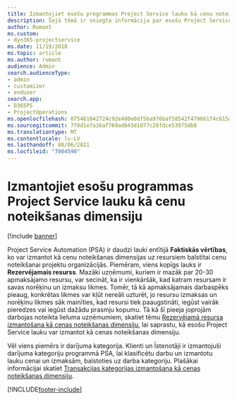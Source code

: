 ```yaml
---
title: Izmantojiet esošu programmas Project Service lauku kā cenu noteikšanas dimensiju
description: Šajā tēmā ir sniegta informācija par esošu Project Service lauku izmantošanu kā cenu noteikšanas dimensijas.
author: Rumant
ms.custom:
- dyn365-projectservice
ms.date: 11/19/2018
ms.topic: article
ms.author: rumant
audience: Admin
search.audienceType:
- admin
- customizer
- enduser
search.app:
- D365PS
- ProjectOperations
ms.openlocfilehash: 075461042724c92e480e0df5ba976baf58542f479661f4c615aa442a150d0f8a
ms.sourcegitcommit: 7f8d1e7a16af769adb43d1877c28fdce53975db8
ms.translationtype: MT
ms.contentlocale: lv-LV
ms.lasthandoff: 08/06/2021
ms.locfileid: "7004590"
---
```

# <a name="use-an-existing-field-in-project-service-as-a-pricing-dimension"></a>Izmantojiet esošu programmas Project Service lauku kā cenu noteikšanas dimensiju

[!include [banner](../includes/psa-now-project-operations.md)]

Project Service Automation (PSA) ir daudzi lauki entītijā **Faktiskās vērtības**, ko var izmantot kā cenu noteikšanas dimensijas uz resursiem balstītai cenu noteikšanai projektu organizācijās. Piemēram, viens kopīgs lauks ir **Rezervējamais resurss**. Mazāki uzņēmumi, kuriem ir mazāk par 20-30 apmaksājamo resursu, var secināt, ka ir vienkāršāk, kad katram resursam ir savas norēķinu un izmaksu likmes. Tomēr, tā kā apmaksājamais darbaspēks pieaug, konkrētas likmes var kļūt nereāli uzturēt, jo resursu izmaksas un norēķinu likmes sāk mainīties, kad resursi tiek paaugstināti, iegūst vairāk pieredzes vai iegūst dažādu prasmju kopumu. Tā kā šī pieeja joprojām darbojas noteikta lieluma uzņēmumiem, skatiet tēmu [Rezervējamā resursa izmantošana kā cenas noteikšanas dimensiju](bookable-resource-pricing-dimension.md), lai saprastu, kā esošu Project Service lauku var izmantot kā cenas noteikšanas dimensiju.

Vēl viens piemērs ir darījuma kategorija. Klienti un Īstenotāji ir izmantojuši darījuma kategoriju programmā PSA, lai klasificētu darbu un izmantotu lauku cenai un izmaksām, balstoties uz darba kategoriju. Plašākai informācijai skatiet [Transakcijas kategorijas izmantošana kā cenas noteikšanas dimensiju](transaction-category-pricing-dimension.md).


[!INCLUDE[footer-include](../includes/footer-banner.md)]